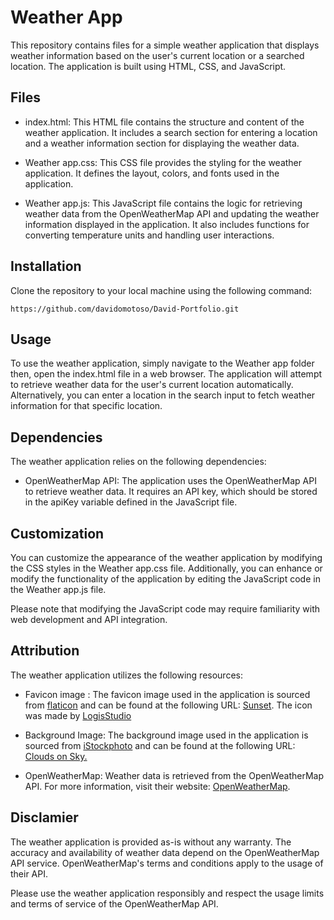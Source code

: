 # Weather App

This repository contains files for a simple weather application that displays weather information based on the user's current location or a searched location. The application is built using HTML, CSS, and JavaScript.

## Files

- index.html: This HTML file contains the structure and content of the weather application. It includes a search section for entering a location and a weather information section for displaying the weather data.

- Weather app.css: This CSS file provides the styling for the weather application. It defines the layout, colors, and fonts used in the application.

- Weather app.js: This JavaScript file contains the logic for retrieving weather data from the OpenWeatherMap API and updating the weather information displayed in the application. It also includes functions for converting temperature units and handling user interactions.

## Installation

Clone the repository to your local machine using the following command:

```
https://github.com/davidomotoso/David-Portfolio.git
```

## Usage

To use the weather application, simply navigate to the Weather app folder then, open the index.html file in a web browser. The application will attempt to retrieve weather data for the user's current location automatically. Alternatively, you can enter a location in the search input to fetch weather information for that specific location.

## Dependencies

The weather application relies on the following dependencies:

- OpenWeatherMap API: The application uses the OpenWeatherMap API to retrieve weather data. It requires an API key, which should be stored in the apiKey variable defined in the JavaScript file.

## Customization

You can customize the appearance of the weather application by modifying the CSS styles in the Weather app.css file. Additionally, you can enhance or modify the functionality of the application by editing the JavaScript code in the Weather app.js file.

Please note that modifying the JavaScript code may require familiarity with web development and API integration.

## Attribution

The weather application utilizes the following resources:

- Favicon image : The favicon image used in the application is sourced from <a href="https://www.flaticon.com/">flaticon</a> and can be found at the following URL:
  <a href="https://www.flaticon.com/free-icon/sunset_10132764?term=sunset&page=1&position=13&origin=tag&related_id=10132764">Sunset</a>. The icon was made by <a href="https://www.flaticon.com/authors/logisstudio">LogisStudio</a>

- Background Image: The background image used in the application is sourced from <a href="https://www.istockphoto.com/">iStockphoto</a> and can be found at the following URL: <a href="https://media.istockphoto.com/id/184103864/photo-clouds-on-sky.jpg?s=612x612&w=0&k=20&c=3JGI13B8xwZIObLtl8IN1VFtPErHv2pKiWV0tTuemsI=">Clouds on Sky.</a>

- OpenWeatherMap: Weather data is retrieved from the OpenWeatherMap API. For more information, visit their website: <a href="https://openweathermap.org/" >OpenWeatherMap</a>.

## Disclamier

The weather application is provided as-is without any warranty. The accuracy and availability of weather data depend on the OpenWeatherMap API service. OpenWeatherMap's terms and conditions apply to the usage of their API.

Please use the weather application responsibly and respect the usage limits and terms of service of the OpenWeatherMap API.
